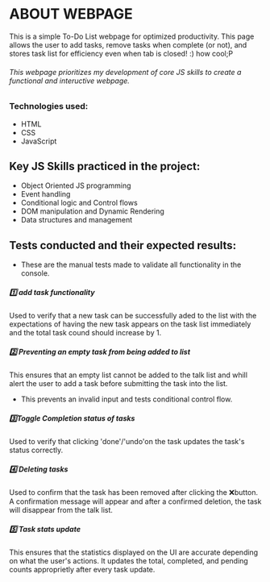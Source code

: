 # ABOUT WEBPAGE 
This is a simple To-Do List webpage for optimized productivity. This page allows the user to add tasks, remove tasks when complete (or not), and stores task list for efficiency even when tab is closed! :) how cool;P
###### This webpage prioritizes my development of core JS skills to create a functional and inteructive webpage.

### Technologies used: 
- HTML 
- CSS 
- JavaScript

## Key JS Skills practiced in the project: 
- Object Oriented JS programming
- Event handling 
- Conditional logic and Control flows
- DOM manipulation and Dynamic Rendering 
- Data structures and management

## Tests conducted and their expected results:
- These are the manual tests made to validate all functionality in the console.

##### 1️⃣ add task functionality 
Used to verify that a new task can be successfully aded to the list with the expectations of having the new task appears on the task list immediately and the total task cound should increase by 1.
##### 2️⃣ Preventing an empty task from being added to list
This ensures that an empty list cannot be added to the talk list and whill alert the user to add a task before submitting the task into the list. 
- This prevents an invalid input and tests conditional control flow.

##### 3️⃣Toggle Completion status of tasks
Used to verify that clicking 'done'/'undo'on the task updates the task's status correctly.
##### 4️⃣ Deleting tasks 
Used to confirm that the task has been removed after clicking the ❌button.
A confirmation message will appear and after a confirmed deletion, the task will disappear from the talk list. 
##### 5️⃣ Task stats update
This ensures that the statistics displayed on the UI are accurate depending on what the user's actions. It updates the total, completed, and pending counts approprietly after every task update. 


